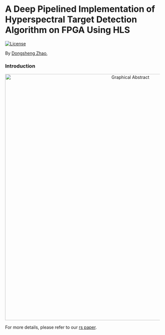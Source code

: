 # A Deep Pipelined Implementation of Hyperspectral Target Detection Algorithm on FPGA Using HLS

[![License](https://img.shields.io/badge/license-BSD-blue.svg)](LICENSE)

By [Dongsheng Zhao](https://generalzds.github.io/),

### Introduction

<p align="center">
<img src="https://github.com/GeneralZDS/DPBS-CEM-Implementation-on-FPGA/blob/master/img-folder/remotesensing-10-00516-ag.png" alt="Graphical Abstract" width="800px">
</p>

For more details, please refer to our [rs paper](http://www.mdpi.com/2072-4292/10/4/516).
